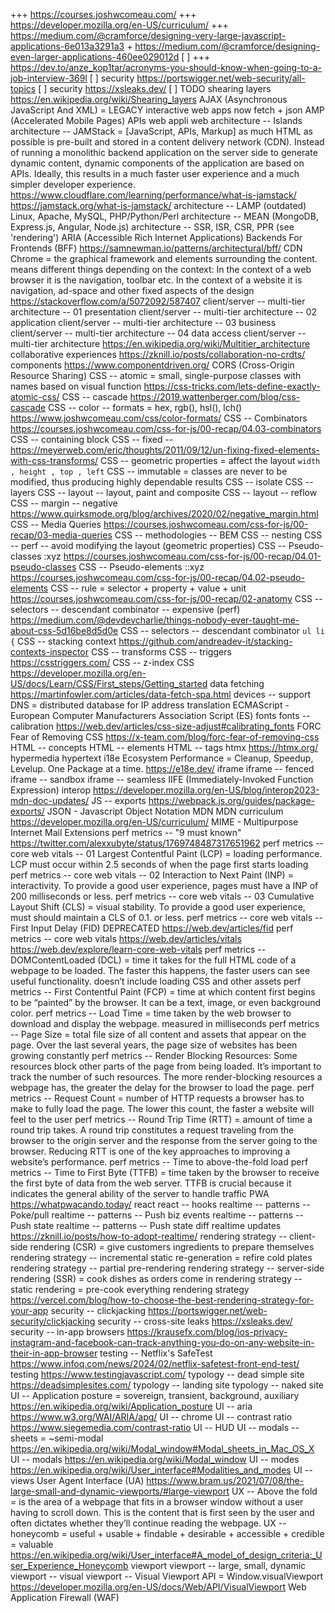 +++ https://courses.joshwcomeau.com/
+++ https://developer.mozilla.org/en-US/curriculum/
+++ https://medium.com/@cramforce/designing-very-large-javascript-applications-6e013a3291a3 + https://medium.com/@cramforce/designing-even-larger-applications-460ee029012d
[ ] +++ https://dev.to/anze_kop1tar/acronyms-you-should-know-when-going-to-a-job-interview-369l
[ ] security https://portswigger.net/web-security/all-topics
[ ] security https://xsleaks.dev/
[ ] TODO shearing layers https://en.wikipedia.org/wiki/Shearing_layers
AJAX (Asynchronous JavaScript And XML) = LEGACY interactive web apps now fetch + json
AMP (Accelerated Mobile Pages)
APIs web
appli web
architecture -- Islands
architecture -- JAMStack = [JavaScript, APIs, Markup] as much HTML as possible is pre-built and stored in a content delivery network (CDN). Instead of running a monolithic backend application on the server side to generate dynamic content, dynamic components of the application are based on APIs. Ideally, this results in a much faster user experience and a much simpler developer experience. https://www.cloudflare.com/learning/performance/what-is-jamstack/  https://jamstack.org/what-is-jamstack/
architecture -- LAMP (outdated) Linux, Apache, MySQL, PHP/Python/Perl
architecture -- MEAN (MongoDB, Express.js, Angular, Node.js)
architecture -- SSR, ISR, CSR, PPR (see 'rendering')
ARIA (Accessible Rich Internet Applications)
Backends For Frontends (BFF) https://samnewman.io/patterns/architectural/bff/
CDN
Chrome = the graphical framework and elements surrounding the content. means different things depending on the context: In the context of a web browser it is the navigation, toolbar etc. In the context of a website it is navigation, ad-space and other fixed aspects of the design https://stackoverflow.com/a/5072092/587407
client/server -- multi-tier architecture -- 01 presentation
client/server -- multi-tier architecture -- 02 application
client/server -- multi-tier architecture -- 03 business
client/server -- multi-tier architecture -- 04 data access
client/server -- multi-tier architecture https://en.wikipedia.org/wiki/Multitier_architecture
collaborative experiences https://zknill.io/posts/collaboration-no-crdts/
components https://www.componentdriven.org/
CORS (Cross-Origin Resource Sharing)
CSS -- atomic = small, single-purpose classes with names based on visual function https://css-tricks.com/lets-define-exactly-atomic-css/
CSS -- cascade https://2019.wattenberger.com/blog/css-cascade
CSS -- color -- formats = hex, rgb(), hsl(), lch() https://www.joshwcomeau.com/css/color-formats/
CSS -- Combinators https://courses.joshwcomeau.com/css-for-js/00-recap/04.03-combinators
CSS -- containing block
CSS -- fixed -- https://meyerweb.com/eric/thoughts/2011/09/12/un-fixing-fixed-elements-with-css-transforms/
CSS -- geometric properties = affect the layout `width , height , top , left`
CSS -- immutable = classes are never to be modified, thus producing highly dependable results
CSS -- isolate
CSS -- layers
CSS -- layout -- layout, paint and composite
CSS -- layout -- reflow
CSS -- margin -- negative https://www.quirksmode.org/blog/archives/2020/02/negative_margin.html
CSS -- Media Queries https://courses.joshwcomeau.com/css-for-js/00-recap/03-media-queries
CSS -- methodologies -- BEM
CSS -- nesting
CSS -- perf -- avoid modifying the layout (geometric properties)
CSS -- Pseudo-classes :xyz https://courses.joshwcomeau.com/css-for-js/00-recap/04.01-pseudo-classes
CSS -- Pseudo-elements ::xyz  https://courses.joshwcomeau.com/css-for-js/00-recap/04.02-pseudo-elements
CSS -- rule = selector + property + value + unit https://courses.joshwcomeau.com/css-for-js/00-recap/02-anatomy
CSS -- selectors -- descendant combinator -- expensive (perf) https://medium.com/@devdevcharlie/things-nobody-ever-taught-me-about-css-5d16be8d5d0e
CSS -- selectors -- descendant combinator `ul li {`
CSS -- stacking context https://github.com/andreadev-it/stacking-contexts-inspector
CSS -- transforms
CSS -- triggers https://csstriggers.com/
CSS -- z-index
CSS https://developer.mozilla.org/en-US/docs/Learn/CSS/First_steps/Getting_started
data fetching https://martinfowler.com/articles/data-fetch-spa.html
devices -- support
DNS = distributed database for IP address translation
ECMAScript - European Computer Manufacturers Association Script (ES)
fonts
fonts -- calibration https://web.dev/articles/css-size-adjust#calibrating_fonts
FORC Fear of Removing CSS https://x-team.com/blog/forc-fear-of-removing-css
HTML -- concepts
HTML -- elements
HTML -- tags
htmx https://htmx.org/
hypermedia
hypertext
i18e Ecosystem Performance = Cleanup, Speedup, Levelup. One Package at a time. https://e18e.dev/
iframe
iframe -- fenced
iframe -- sandbox
iframe -- seamless
IIFE (Immediately-Invoked Function Expression)
interop https://developer.mozilla.org/en-US/blog/interop2023-mdn-doc-updates/
JS -- exports https://webpack.js.org/guides/package-exports/
JSON - Javascript Object Notation
MDN
MDN curriculum https://developer.mozilla.org/en-US/curriculum/
MIME - Multipurpose Internet Mail Extensions
perf metrics -- "9 must known" https://twitter.com/alexxubyte/status/1769748487317651962
perf metrics -- core web vitals -- 01 Largest Contentful Paint (LCP) = loading performance. LCP must occur within 2.5 seconds of when the page first starts loading 
perf metrics -- core web vitals -- 02 Interaction to Next Paint (INP) = interactivity. To provide a good user experience, pages must have a INP of 200 milliseconds or less.
perf metrics -- core web vitals -- 03 Cumulative Layout Shift (CLS) = visual stability. To provide a good user experience, must should maintain a CLS of 0.1. or less.
perf metrics -- core web vitals -- First Input Delay (FID) DEPRECATED https://web.dev/articles/fid
perf metrics -- core web vitals https://web.dev/articles/vitals  https://web.dev/explore/learn-core-web-vitals
perf metrics -- DOMContentLoaded (DCL) = time it takes for the full HTML code of a webpage to be loaded. The faster this happens, the faster users can see useful functionality. doesn’t include loading CSS and other assets
perf metrics -- First Contentful Paint (FCP) = time at which content first begins to be “painted” by the browser. It can be a text, image, or even background color.
perf metrics -- Load Time = time taken by the web browser to download and display the webpage. measured in milliseconds
perf metrics -- Page Size = total file size of all content and assets that appear on the page. Over the last several years, the page size of websites has been growing constantly
perf metrics -- Render Blocking Resources: Some resources block other parts of the page from being loaded. It’s important to track the number of such resources. The more render-blocking resources a webpage has, the greater the delay for the browser to load the page.
perf metrics -- Request Count = number of HTTP requests a browser has to make to fully load the page. The lower this count, the faster a website will feel to the user
perf metrics -- Round Trip Time (RTT) = amount of time a round trip takes. A round trip constitutes a request traveling from the browser to the origin server and the response from the server going to the browser. Reducing RTT is one of the key approaches to improving a website’s performance.
perf metrics -- Time to above-the-fold load
perf metrics -- Time to First Byte (TTFB) = time taken by the browser to receive the first byte of data from the web server. TTFB is crucial because it indicates the general ability of the server to handle traffic
PWA https://whatpwacando.today/
react
react -- hooks
realtime -- patterns -- Poke/pull
realtime -- patterns -- Push biz events
realtime -- patterns -- Push state
realtime -- patterns -- Push state diff
realtime updates https://zknill.io/posts/how-to-adopt-realtime/
rendering strategy -- client-side rendering (CSR) = give customers ingredients to prepare themselves
rendering strategy -- incremental static re-generation = refire cold plates
rendering strategy -- partial pre-rendering 
rendering strategy -- server-side rendering (SSR) = cook dishes as orders come in
rendering strategy -- static rendering = pre-cook everything
rendering strategy https://vercel.com/blog/how-to-choose-the-best-rendering-strategy-for-your-app
security -- clickjacking https://portswigger.net/web-security/clickjacking
security -- cross-site leaks https://xsleaks.dev/
security -- in-app browsers https://krausefx.com/blog/ios-privacy-instagram-and-facebook-can-track-anything-you-do-on-any-website-in-their-in-app-browser
testing -- Netflix's SafeTest https://www.infoq.com/news/2024/02/netflix-safetest-front-end-test/
testing https://www.testingjavascript.com/
typology -- dead simple site https://deadsimplesites.com/
typology -- landing site
typology -- naked site
UI -- Application posture = sovereign, transient, background, auxiliary https://en.wikipedia.org/wiki/Application_posture
UI -- aria https://www.w3.org/WAI/ARIA/apg/
UI -- chrome
UI -- contrast ratio https://www.siegemedia.com/contrast-ratio
UI -- HUD
UI -- modals -- sheets = ~semi-modal https://en.wikipedia.org/wiki/Modal_window#Modal_sheets_in_Mac_OS_X
UI -- modals https://en.wikipedia.org/wiki/Modal_window
UI -- modes https://en.wikipedia.org/wiki/User_interface#Modalities_and_modes
UI -- views
User Agent Interface (UA) https://www.bram.us/2021/07/08/the-large-small-and-dynamic-viewports/#large-viewport
UX -- Above the fold = is the area of a webpage that fits in a browser window without a user having to scroll down. This is the content that is first seen by the user and often dictates whether they’ll continue reading the webpage.
UX -- honeycomb = useful + usable + findable + desirable + accessible + credible = valuable https://en.wikipedia.org/wiki/User_interface#A_model_of_design_criteria:_User_Experience_Honeycomb
viewport
viewport -- large, small, dynamic
viewport -- visual
viewport -- Visual Viewport API = Window.visualViewport https://developer.mozilla.org/en-US/docs/Web/API/VisualViewport
Web Application Firewall (WAF)
